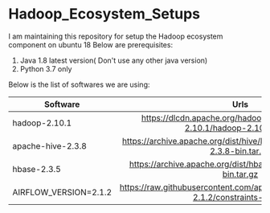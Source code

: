 # Hadoop_Ecosystem_Setups
I am maintaining this repository for setup the Hadoop ecosystem component on ubuntu 18
Below are prerequisites:
  1. Java 1.8 latest version( Don't use any other java version)
  2. Python 3.7 only

Below is the list of softwares we are using:

| Software      | Urls           |
| ------------- |:-------------:|
| hadoop-2.10.1 | https://dlcdn.apache.org/hadoop/common/hadoop-2.10.1/hadoop-2.10.1.tar.gz |
| apache-hive-2.3.8| https://archive.apache.org/dist/hive/hive-2.3.8/apache-hive-2.3.8-bin.tar.gz |
| hbase-2.3.5 | https://archive.apache.org/dist/hbase/2.3.5/hbase-2.3.5-bin.tar.gz |
| AIRFLOW_VERSION=2.1.2 | https://raw.githubusercontent.com/apache/airflow/constraints-2.1.2/constraints-3.6.txt |
